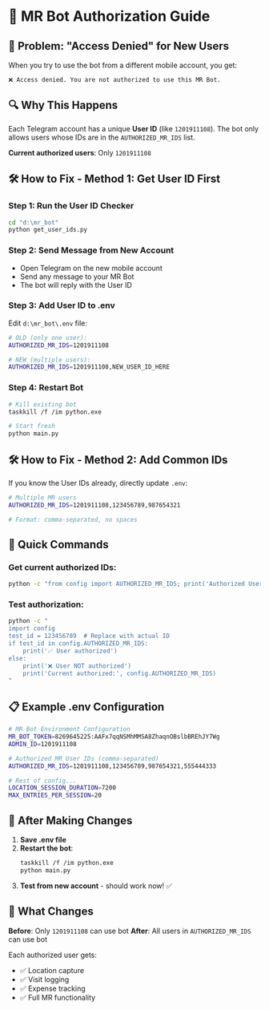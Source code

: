# 🔐 MR Bot Authorization Guide

## 🚫 **Problem**: "Access Denied" for New Users

When you try to use the bot from a different mobile account, you get:
```
❌ Access denied. You are not authorized to use this MR Bot.
```

## 🔍 **Why This Happens**

Each Telegram account has a unique **User ID** (like `1201911108`). The bot only allows users whose IDs are in the `AUTHORIZED_MR_IDS` list.

**Current authorized users**: Only `1201911108`

## 🛠️ **How to Fix - Method 1: Get User ID First**

### Step 1: Run the User ID Checker
```bash
cd "d:\mr_bot"
python get_user_ids.py
```

### Step 2: Send Message from New Account
- Open Telegram on the new mobile account
- Send any message to your MR Bot
- The bot will reply with the User ID

### Step 3: Add User ID to .env
Edit `d:\mr_bot\.env` file:
```bash
# OLD (only one user):
AUTHORIZED_MR_IDS=1201911108

# NEW (multiple users):
AUTHORIZED_MR_IDS=1201911108,NEW_USER_ID_HERE
```

### Step 4: Restart Bot
```bash
# Kill existing bot
taskkill /f /im python.exe

# Start fresh
python main.py
```

## 🛠️ **How to Fix - Method 2: Add Common IDs**

If you know the User IDs already, directly update `.env`:

```bash
# Multiple MR users
AUTHORIZED_MR_IDS=1201911108,123456789,987654321

# Format: comma-separated, no spaces
```

## 🎯 **Quick Commands**

### Get current authorized IDs:
```bash
python -c "from config import AUTHORIZED_MR_IDS; print('Authorized Users:', AUTHORIZED_MR_IDS)"
```

### Test authorization:
```bash
python -c "
import config
test_id = 123456789  # Replace with actual ID
if test_id in config.AUTHORIZED_MR_IDS:
    print('✅ User authorized')
else:
    print('❌ User NOT authorized')
    print('Current authorized:', config.AUTHORIZED_MR_IDS)
"
```

## 📋 **Example .env Configuration**

```bash
# MR Bot Environment Configuration
MR_BOT_TOKEN=8269645225:AAFx7qqNSMhMMSA8ZhaqnOBslbBREhJY7Wg
ADMIN_ID=1201911108

# Authorized MR User IDs (comma-separated)
AUTHORIZED_MR_IDS=1201911108,123456789,987654321,555444333

# Rest of config...
LOCATION_SESSION_DURATION=7200
MAX_ENTRIES_PER_SESSION=20
```

## 🔄 **After Making Changes**

1. **Save .env file**
2. **Restart the bot**:
   ```bash
   taskkill /f /im python.exe
   python main.py
   ```
3. **Test from new account** - should work now! ✅

## 🎉 **What Changes**

**Before**: Only `1201911108` can use bot
**After**: All users in `AUTHORIZED_MR_IDS` can use bot

Each authorized user gets:
- ✅ Location capture
- ✅ Visit logging  
- ✅ Expense tracking
- ✅ Full MR functionality
